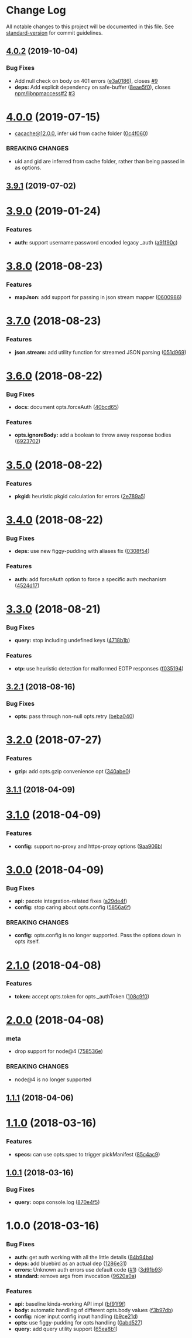 # Change Log

All notable changes to this project will be documented in this file. See [standard-version](https://github.com/conventional-changelog/standard-version) for commit guidelines.

<a name="4.0.2"></a>
## [4.0.2](https://github.com/npm/registry-fetch/compare/v4.0.0...v4.0.2) (2019-10-04)


### Bug Fixes

* Add null check on body on 401 errors ([e3a0186](https://github.com/npm/registry-fetch/commit/e3a0186)), closes [#9](https://github.com/npm/registry-fetch/issues/9)
* **deps:** Add explicit dependency on safe-buffer ([8eae5f0](https://github.com/npm/registry-fetch/commit/8eae5f0)), closes [npm/libnpmaccess#2](https://github.com/npm/libnpmaccess/issues/2) [#3](https://github.com/npm/registry-fetch/issues/3)



<a name="4.0.0"></a>
# [4.0.0](https://github.com/npm/registry-fetch/compare/v3.9.1...v4.0.0) (2019-07-15)


* cacache@12.0.0, infer uid from cache folder ([0c4f060](https://github.com/npm/registry-fetch/commit/0c4f060))


### BREAKING CHANGES

* uid and gid are inferred from cache folder, rather than
being passed in as options.



<a name="3.9.1"></a>
## [3.9.1](https://github.com/npm/registry-fetch/compare/v3.9.0...v3.9.1) (2019-07-02)



<a name="3.9.0"></a>
# [3.9.0](https://github.com/npm/registry-fetch/compare/v3.8.0...v3.9.0) (2019-01-24)


### Features

* **auth:** support username:password encoded legacy _auth ([a91f90c](https://github.com/npm/registry-fetch/commit/a91f90c))



<a name="3.8.0"></a>
# [3.8.0](https://github.com/npm/registry-fetch/compare/v3.7.0...v3.8.0) (2018-08-23)


### Features

* **mapJson:** add support for passing in json stream mapper ([0600986](https://github.com/npm/registry-fetch/commit/0600986))



<a name="3.7.0"></a>
# [3.7.0](https://github.com/npm/registry-fetch/compare/v3.6.0...v3.7.0) (2018-08-23)


### Features

* **json.stream:** add utility function for streamed JSON parsing ([051d969](https://github.com/npm/registry-fetch/commit/051d969))



<a name="3.6.0"></a>
# [3.6.0](https://github.com/npm/registry-fetch/compare/v3.5.0...v3.6.0) (2018-08-22)


### Bug Fixes

* **docs:** document opts.forceAuth ([40bcd65](https://github.com/npm/registry-fetch/commit/40bcd65))


### Features

* **opts.ignoreBody:** add a boolean to throw away response bodies ([6923702](https://github.com/npm/registry-fetch/commit/6923702))



<a name="3.5.0"></a>
# [3.5.0](https://github.com/npm/registry-fetch/compare/v3.4.0...v3.5.0) (2018-08-22)


### Features

* **pkgid:** heuristic pkgid calculation for errors ([2e789a5](https://github.com/npm/registry-fetch/commit/2e789a5))



<a name="3.4.0"></a>
# [3.4.0](https://github.com/npm/registry-fetch/compare/v3.3.0...v3.4.0) (2018-08-22)


### Bug Fixes

* **deps:** use new figgy-pudding with aliases fix ([0308f54](https://github.com/npm/registry-fetch/commit/0308f54))


### Features

* **auth:** add forceAuth option to force a specific auth mechanism ([4524d17](https://github.com/npm/registry-fetch/commit/4524d17))



<a name="3.3.0"></a>
# [3.3.0](https://github.com/npm/registry-fetch/compare/v3.2.1...v3.3.0) (2018-08-21)


### Bug Fixes

* **query:** stop including undefined keys ([4718b1b](https://github.com/npm/registry-fetch/commit/4718b1b))


### Features

* **otp:** use heuristic detection for malformed EOTP responses ([f035194](https://github.com/npm/registry-fetch/commit/f035194))



<a name="3.2.1"></a>
## [3.2.1](https://github.com/npm/registry-fetch/compare/v3.2.0...v3.2.1) (2018-08-16)


### Bug Fixes

* **opts:** pass through non-null opts.retry ([beba040](https://github.com/npm/registry-fetch/commit/beba040))



<a name="3.2.0"></a>
# [3.2.0](https://github.com/npm/registry-fetch/compare/v3.1.1...v3.2.0) (2018-07-27)


### Features

* **gzip:** add opts.gzip convenience opt ([340abe0](https://github.com/npm/registry-fetch/commit/340abe0))



<a name="3.1.1"></a>
## [3.1.1](https://github.com/npm/registry-fetch/compare/v3.1.0...v3.1.1) (2018-04-09)



<a name="3.1.0"></a>
# [3.1.0](https://github.com/npm/registry-fetch/compare/v3.0.0...v3.1.0) (2018-04-09)


### Features

* **config:** support no-proxy and https-proxy options ([9aa906b](https://github.com/npm/registry-fetch/commit/9aa906b))



<a name="3.0.0"></a>
# [3.0.0](https://github.com/npm/registry-fetch/compare/v2.1.0...v3.0.0) (2018-04-09)


### Bug Fixes

* **api:** pacote integration-related fixes ([a29de4f](https://github.com/npm/registry-fetch/commit/a29de4f))
* **config:** stop caring about opts.config ([5856a6f](https://github.com/npm/registry-fetch/commit/5856a6f))


### BREAKING CHANGES

* **config:** opts.config is no longer supported. Pass the options down in opts itself.



<a name="2.1.0"></a>
# [2.1.0](https://github.com/npm/registry-fetch/compare/v2.0.0...v2.1.0) (2018-04-08)


### Features

* **token:** accept opts.token for opts._authToken ([108c9f0](https://github.com/npm/registry-fetch/commit/108c9f0))



<a name="2.0.0"></a>
# [2.0.0](https://github.com/npm/registry-fetch/compare/v1.1.1...v2.0.0) (2018-04-08)


### meta

* drop support for node@4 ([758536e](https://github.com/npm/registry-fetch/commit/758536e))


### BREAKING CHANGES

* node@4 is no longer supported



<a name="1.1.1"></a>
## [1.1.1](https://github.com/npm/registry-fetch/compare/v1.1.0...v1.1.1) (2018-04-06)



<a name="1.1.0"></a>
# [1.1.0](https://github.com/npm/registry-fetch/compare/v1.0.1...v1.1.0) (2018-03-16)


### Features

* **specs:** can use opts.spec to trigger pickManifest ([85c4ac9](https://github.com/npm/registry-fetch/commit/85c4ac9))



<a name="1.0.1"></a>
## [1.0.1](https://github.com/npm/registry-fetch/compare/v1.0.0...v1.0.1) (2018-03-16)


### Bug Fixes

* **query:** oops console.log ([870e4f5](https://github.com/npm/registry-fetch/commit/870e4f5))



<a name="1.0.0"></a>
# 1.0.0 (2018-03-16)


### Bug Fixes

* **auth:** get auth working with all the little details ([84b94ba](https://github.com/npm/registry-fetch/commit/84b94ba))
* **deps:** add bluebird as an actual dep ([1286e31](https://github.com/npm/registry-fetch/commit/1286e31))
* **errors:** Unknown auth errors use default code ([#1](https://github.com/npm/registry-fetch/issues/1)) ([3d91b93](https://github.com/npm/registry-fetch/commit/3d91b93))
* **standard:** remove args from invocation ([9620a0a](https://github.com/npm/registry-fetch/commit/9620a0a))


### Features

* **api:** baseline kinda-working API impl ([bf91f9f](https://github.com/npm/registry-fetch/commit/bf91f9f))
* **body:** automatic handling of different opts.body values ([f3b97db](https://github.com/npm/registry-fetch/commit/f3b97db))
* **config:** nicer input config input handling ([b9ce21d](https://github.com/npm/registry-fetch/commit/b9ce21d))
* **opts:** use figgy-pudding for opts handling ([0abd527](https://github.com/npm/registry-fetch/commit/0abd527))
* **query:** add query utility support ([65ea8b1](https://github.com/npm/registry-fetch/commit/65ea8b1))
